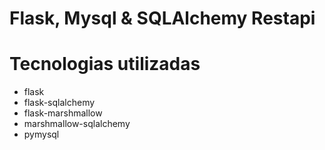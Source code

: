 # Flask, Mysql & SQLAlchemy Restapi

# Tecnologias utilizadas
* flask
* flask-sqlalchemy
* flask-marshmallow
* marshmallow-sqlalchemy
* pymysql